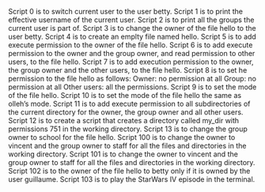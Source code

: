 Script 0 is to switch current user to the user betty.
Script 1 is to print the effective username of the current user.
Script 2 is to print all the groups the current user is part of.
Script 3 is to change the owner of the file hello to the user betty.
Script 4 is to create an emplty file named hello.
Script 5 is to add execute permission to the owner of the file hello.
Script 6 is to add execute permission to the owner and the group owner, and read permission to other users, to the file hello.
Script 7 is to add execution permission to the owner, the group owner and the other users, to the file hello.
Script 8 is to set he permission to the file hello as follows:
Owner: no permission at all
Group: no permission at all
Other users: all the permissions.
Script 9 is to set the mode of the file hello.
Script 10 is to set the mode of the file hello the same as olleh’s mode.
Script 11 is to add execute permission to all subdirectories of the current directory for the owner, the group owner and all other users.
Script 12 is to create a script that creates a directory called my_dir with permissions 751 in the working directory.
Script 13 is to change the group owner to school for the file hello.
Script 100 is to change the owner to vincent and the group owner to staff for all the files and directories in the working directory.
Script 101 is to change the owner to vincent and the group owner to staff for all the files and directories in the working directory.
Script 102 is to the owner of the file hello to betty only if it is owned by the user guillaume.
Script 103 is to play the StarWars IV episode in the terminal.
